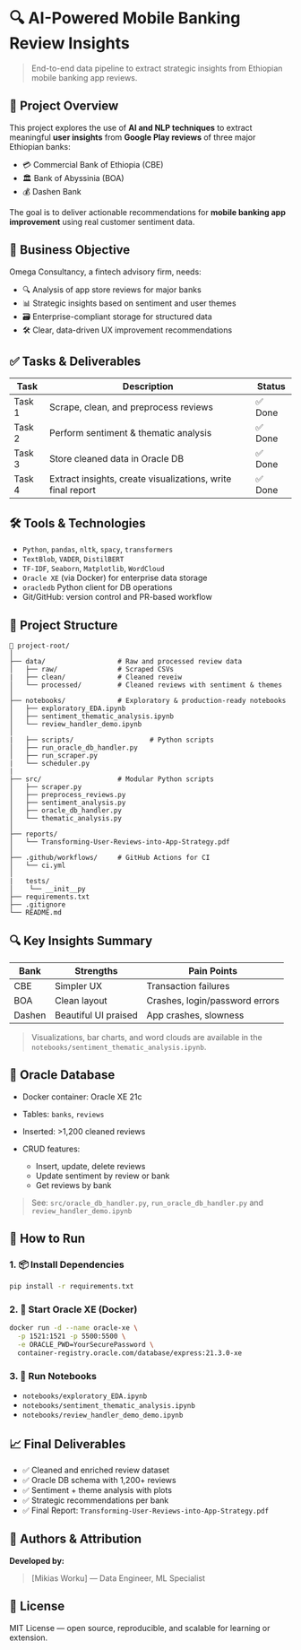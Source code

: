 # 🔍 AI-Powered Mobile Banking Review Insights

> End-to-end data pipeline to extract strategic insights from Ethiopian mobile banking app reviews.


## 🧭 Project Overview

This project explores the use of **AI and NLP techniques** to extract meaningful **user insights** from **Google Play reviews** of three major Ethiopian banks:

* 💳 Commercial Bank of Ethiopia (CBE)
* 🏛️ Bank of Abyssinia (BOA)
* 💰 Dashen Bank

The goal is to deliver actionable recommendations for **mobile banking app improvement** using real customer sentiment data.


## 🎯 Business Objective

Omega Consultancy, a fintech advisory firm, needs:

* 🔍 Analysis of app store reviews for major banks
* 📊 Strategic insights based on sentiment and user themes
* 🗃 Enterprise-compliant storage for structured data
* 🛠 Clear, data-driven UX improvement recommendations


## ✅ Tasks & Deliverables

| Task   | Description                                                 | Status |
| ------ | ----------------------------------------------------------- | ------ |
| Task 1 | Scrape, clean, and preprocess reviews                       | ✅ Done |
| Task 2 | Perform sentiment & thematic analysis                       | ✅ Done |
| Task 3 | Store cleaned data in Oracle DB                             | ✅ Done |
| Task 4 | Extract insights, create visualizations, write final report | ✅ Done |


## 🛠 Tools & Technologies

* `Python`, `pandas`, `nltk`, `spacy`, `transformers`
* `TextBlob`, `VADER`, `DistilBERT`
* `TF-IDF`, `Seaborn`, `Matplotlib`, `WordCloud`
* `Oracle XE` (via Docker) for enterprise data storage
* `oracledb` Python client for DB operations
* Git/GitHub: version control and PR-based workflow


## 🧠 Project Structure

```
📁 project-root/
│
├── data/                  # Raw and processed review data
│   ├── raw/               # Scraped CSVs
|   ├── clean/             # Cleaned reveiw
│   └── processed/         # Cleaned reviews with sentiment & themes
│
├── notebooks/             # Exploratory & production-ready notebooks
│   ├── exploratory_EDA.ipynb
│   ├── sentiment_thematic_analysis.ipynb
│   └── review_handler_demo.ipynb
│
|   ├── scripts/                   # Python scripts
│   ├── run_oracle_db_handler.py
│   ├── run_scraper.py
|   └── scheduler.py
|
├── src/                   # Modular Python scripts
│   ├── scraper.py
│   ├── preprocess_reviews.py
│   ├── sentiment_analysis.py
│   ├── oracle_db_handler.py
│   └── thematic_analysis.py
│
├── reports/
│   └── Transforming-User-Reviews-into-App-Strategy.pdf
│
├── .github/workflows/     # GitHub Actions for CI
│   └── ci.yml
│
|   tests/
│    └── __init__py
├── requirements.txt
├── .gitignore
└── README.md
```


## 🔍 Key Insights Summary

| Bank   | Strengths            | Pain Points                    |
| ------ | -------------------- | ------------------------------ |
| CBE    | Simpler UX           | Transaction failures           |
| BOA    | Clean layout         | Crashes, login/password errors |
| Dashen | Beautiful UI praised | App crashes, slowness          |

> Visualizations, bar charts, and word clouds are available in the `notebooks/sentiment_thematic_analysis.ipynb`.


## 📂 Oracle Database

* Docker container: Oracle XE 21c
* Tables: `banks`, `reviews`
* Inserted: >1,200 cleaned reviews
* CRUD features:

  * Insert, update, delete reviews
  * Update sentiment by review or bank
  * Get reviews by bank

> See: `src/oracle_db_handler.py`, `run_oracle_db_handler.py` and `review_handler_demo.ipynb`


## 🧪 How to Run

### 1. 📦 Install Dependencies

```bash
pip install -r requirements.txt
```

### 2. 🐳 Start Oracle XE (Docker)

```bash
docker run -d --name oracle-xe \
  -p 1521:1521 -p 5500:5500 \
  -e ORACLE_PWD=YourSecurePassword \
  container-registry.oracle.com/database/express:21.3.0-xe
```

### 3. 🧠 Run Notebooks

* `notebooks/exploratory_EDA.ipynb`
* `notebooks/sentiment_thematic_analysis.ipynb`
* `notebooks/review_handler_demo_demo.ipynb`


## 📈 Final Deliverables

* ✅ Cleaned and enriched review dataset
* ✅ Oracle DB schema with 1,200+ reviews
* ✅ Sentiment + theme analysis with plots
* ✅ Strategic recommendations per bank
* ✅ Final Report: `Transforming-User-Reviews-into-App-Strategy.pdf`


## 📌 Authors & Attribution

**Developed by:**

> \[Mikias Worku] — Data Engineer, ML Specialist


## 📖 License

MIT License — open source, reproducible, and scalable for learning or extension.

